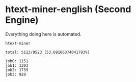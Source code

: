 # htext-miner-english (Second Engine)

Everything doing here is automated.

```
htext-miner

total: 5113/9523 (53.69106374041793%)

job0: 1151
job1: 1303
job2: 1739
job3: 920
```